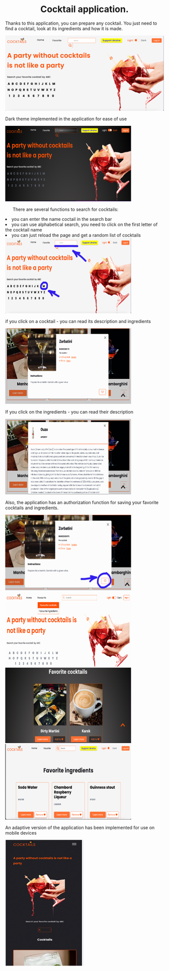<h1 align="center">Cocktail application.</h1>
<p>Thanks to this application, you can prepare any cocktail. You just need to find a cocktail, look at its ingredients and how it is made.</p>
<img src="./readme/home_light.png" alt="домашняя страничка">
<p align="left">Dark theme implemented in the application for ease of use</p>
<img src="./readme/home.png" width=400 height=240>
<ul align="left">There are several functions to search for cocktails:</ul>
<li>you can enter the name coctail in the search bar</li>
<li>you can use alphabetical search, you need to click on the first letter of the cocktail name</li>
<li>you can just reload the page and get a random list of cocktails</li>
<img src="./readme/search.png" width=400 height=240>
<p align="left">if you click on a cocktail - you can read its description and ingredients</p>
<img src="./readme/coctail.png" width=400 height=240>
<p align="left">If you click on the ingredients - you can read their description</p>
<img src="./readme/ingridient.png" width=400 height=240>
<p align="left">Also, the application has an authorization function for saving your favorite cocktails and ingredients.</p>
<div display="flex">
<img src="./readme/add_favorite.png"  width=400 height=240>
<img src="./readme/favorite.png" width=400 height=240>
<img src="./readme/favorite_2.png"  width=400 height=240>
<img src="./readme/favorite_ing.png" width=400 height=240>
</div> 
<p>An adaptive version of the application has been implemented for use on mobile devices</p>
<img src="./readme/adaptiv.png" width=250 height=400>
